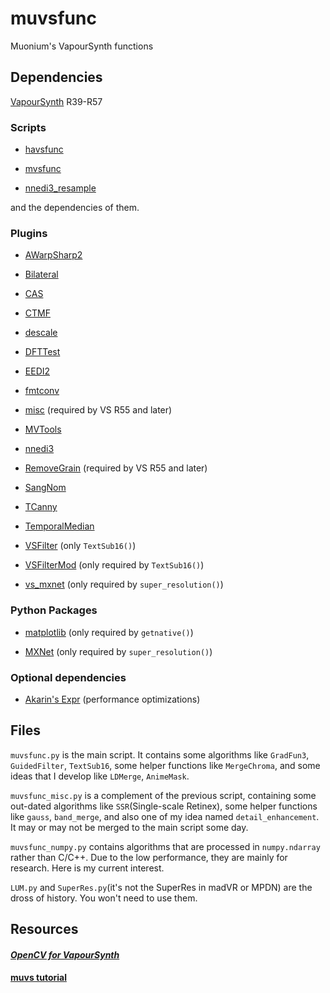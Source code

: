 # muvsfunc
Muonium's VapourSynth functions

## Dependencies
[VapourSynth](https://github.com/vapoursynth/vapoursynth) R39-R57

### Scripts
- [havsfunc](https://github.com/HomeOfVapourSynthEvolution/havsfunc/blob/master/havsfunc.py)

- [mvsfunc](https://github.com/AmusementClub/mvsfunc/blob/mod/mvsfunc.py)

- [nnedi3_resample](https://github.com/AmusementClub/nnedi3_resample)

and the dependencies of them.

### Plugins
- [AWarpSharp2](https://github.com/dubhater/vapoursynth-awarpsharp2)

- [Bilateral](https://github.com/HomeOfVapourSynthEvolution/VapourSynth-Bilateral)

- [CAS](https://github.com/HomeOfVapourSynthEvolution/VapourSynth-CAS)

- [CTMF](https://github.com/HomeOfVapourSynthEvolution/VapourSynth-CTMF)

- [descale](https://github.com/Irrational-Encoding-Wizardry/descale)

- [DFTTest](https://github.com/HomeOfVapourSynthEvolution/VapourSynth-DFTTest)

- [EEDI2](https://github.com/HomeOfVapourSynthEvolution/VapourSynth-EEDI2)

- [fmtconv](https://github.com/EleonoreMizo/fmtconv)

- [misc](https://github.com/vapoursynth/vs-miscfilters-obsolete) (required by VS R55 and later)

- [MVTools](https://github.com/dubhater/vapoursynth-mvtools)

- [nnedi3](https://github.com/dubhater/vapoursynth-nnedi3)

- [RemoveGrain](https://github.com/vapoursynth/vs-removegrain) (required by VS R55 and later)

- [SangNom](https://bitbucket.org/James1201/vapoursynth-sangnom)

- [TCanny](https://github.com/HomeOfVapourSynthEvolution/VapourSynth-TCanny)

- [TemporalMedian](https://github.com/dubhater/vapoursynth-temporalmedian)

- [VSFilter](https://github.com/HomeOfVapourSynthEvolution/VSFilter) (only `TextSub16()`)

- [VSFilterMod](https://github.com/sorayuki/VSFilterMod) (only required by `TextSub16()`)

- [vs_mxnet](https://github.com/kice/vs_mxnet) (only required by `super_resolution()`)

### Python Packages
- [matplotlib](https://github.com/matplotlib/matplotlib) (only required by `getnative()`)

- [MXNet](https://github.com/apache/incubator-mxnet) (only required by `super_resolution()`)

### Optional dependencies
- [Akarin's Expr](https://github.com/AkarinVS/vapoursynth-plugin) (performance optimizations)


## Files
`muvsfunc.py` is the main script. It contains some algorithms like `GradFun3`, `GuidedFilter`, `TextSub16`, some helper functions like `MergeChroma`, and some ideas that I develop like `LDMerge`, `AnimeMask`.

`muvsfunc_misc.py` is a complement of the previous script, containing some out-dated algorithms like `SSR`(Single-scale Retinex), some helper functions like `gauss`, `band_merge`, and also one of my idea named `detail_enhancement`. It may or may not be merged to the main script some day.

`muvsfunc_numpy.py` contains algorithms that are processed in `numpy.ndarray` rather than C/C++. Due to the low performance, they are mainly for research. Here is my current interest.

`LUM.py` and `SuperRes.py`(it's not the SuperRes in madVR or MPDN) are the dross of history. You won't need to use them.

## Resources

#### **_[OpenCV for VapourSynth](https://github.com/WolframRhodium/muvsfunc/wiki/OpenCV-Python-for-VapourSynth)_**

#### [muvs tutorial](https://github.com/WolframRhodium/muvsfunc/wiki/muvs-tutorial)
